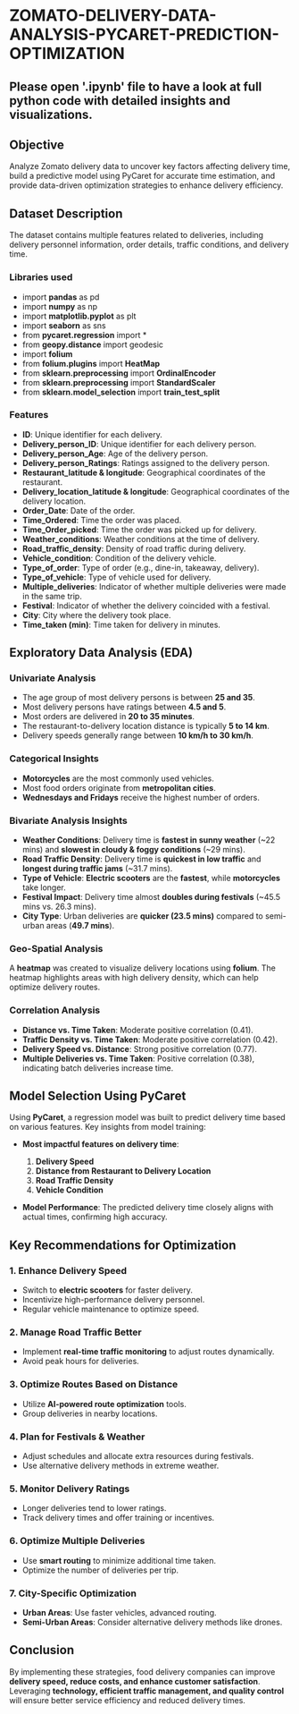 # **ZOMATO-DELIVERY-DATA-ANALYSIS-PYCARET-PREDICTION-OPTIMIZATION**

## Please open '.ipynb' file to have a look at full python code with detailed insights and visualizations.

## Objective
Analyze Zomato delivery data to uncover key factors affecting delivery time, build a predictive model using PyCaret for accurate time estimation, and provide data-driven optimization strategies to enhance delivery efficiency.

## Dataset Description
The dataset contains multiple features related to deliveries, including delivery personnel information, order details, traffic conditions, and delivery time.

### Libraries used
- import **pandas** as pd
- import **numpy** as np
- import **matplotlib.pyplot** as plt
- import **seaborn** as sns
- from **pycaret.regression** import *
- from **geopy.distance** import geodesic
- import **folium**
- from **folium.plugins** import **HeatMap**
- from **sklearn.preprocessing** import **OrdinalEncoder**
- from **sklearn.preprocessing** import **StandardScaler**
- from **sklearn.model_selection** import **train_test_split**

### Features
- **ID**: Unique identifier for each delivery.
- **Delivery_person_ID**: Unique identifier for each delivery person.
- **Delivery_person_Age**: Age of the delivery person.
- **Delivery_person_Ratings**: Ratings assigned to the delivery person.
- **Restaurant_latitude & longitude**: Geographical coordinates of the restaurant.
- **Delivery_location_latitude & longitude**: Geographical coordinates of the delivery location.
- **Order_Date**: Date of the order.
- **Time_Ordered**: Time the order was placed.
- **Time_Order_picked**: Time the order was picked up for delivery.
- **Weather_conditions**: Weather conditions at the time of delivery.
- **Road_traffic_density**: Density of road traffic during delivery.
- **Vehicle_condition**: Condition of the delivery vehicle.
- **Type_of_order**: Type of order (e.g., dine-in, takeaway, delivery).
- **Type_of_vehicle**: Type of vehicle used for delivery.
- **Multiple_deliveries**: Indicator of whether multiple deliveries were made in the same trip.
- **Festival**: Indicator of whether the delivery coincided with a festival.
- **City**: City where the delivery took place.
- **Time_taken (min)**: Time taken for delivery in minutes.

## Exploratory Data Analysis (EDA)

### Univariate Analysis
- The age group of most delivery persons is between **25 and 35**.
- Most delivery persons have ratings between **4.5 and 5**.
- Most orders are delivered in **20 to 35 minutes**.
- The restaurant-to-delivery location distance is typically **5 to 14 km**.
- Delivery speeds generally range between **10 km/h to 30 km/h**.

### Categorical Insights
- **Motorcycles** are the most commonly used vehicles.
- Most food orders originate from **metropolitan cities**.
- **Wednesdays and Fridays** receive the highest number of orders.

### Bivariate Analysis Insights
- **Weather Conditions**: Delivery time is **fastest in sunny weather** (~22 mins) and **slowest in cloudy & foggy conditions** (~29 mins).
- **Road Traffic Density**: Delivery time is **quickest in low traffic** and **longest during traffic jams** (~31.7 mins).
- **Type of Vehicle**: **Electric scooters** are the **fastest**, while **motorcycles** take longer.
- **Festival Impact**: Delivery time almost **doubles during festivals** (~45.5 mins vs. 26.3 mins).
- **City Type**: Urban deliveries are **quicker (23.5 mins)** compared to semi-urban areas (**49.7 mins**).

### Geo-Spatial Analysis
A **heatmap** was created to visualize delivery locations using **folium**. The heatmap highlights areas with high delivery density, which can help optimize delivery routes.

### Correlation Analysis
- **Distance vs. Time Taken**: Moderate positive correlation (0.41).
- **Traffic Density vs. Time Taken**: Moderate positive correlation (0.42).
- **Delivery Speed vs. Distance**: Strong positive correlation (0.77).
- **Multiple Deliveries vs. Time Taken**: Positive correlation (0.38), indicating batch deliveries increase time.

## Model Selection Using PyCaret
Using **PyCaret**, a regression model was built to predict delivery time based on various features. Key insights from model training:

- **Most impactful features on delivery time**:
  1. **Delivery Speed**
  2. **Distance from Restaurant to Delivery Location**
  3. **Road Traffic Density**
  4. **Vehicle Condition**

- **Model Performance**: The predicted delivery time closely aligns with actual times, confirming high accuracy.

## Key Recommendations for Optimization

### 1. **Enhance Delivery Speed**
- Switch to **electric scooters** for faster delivery.
- Incentivize high-performance delivery personnel.
- Regular vehicle maintenance to optimize speed.

### 2. **Manage Road Traffic Better**
- Implement **real-time traffic monitoring** to adjust routes dynamically.
- Avoid peak hours for deliveries.

### 3. **Optimize Routes Based on Distance**
- Utilize **AI-powered route optimization** tools.
- Group deliveries in nearby locations.

### 4. **Plan for Festivals & Weather**
- Adjust schedules and allocate extra resources during festivals.
- Use alternative delivery methods in extreme weather.

### 5. **Monitor Delivery Ratings**
- Longer deliveries tend to lower ratings.
- Track delivery times and offer training or incentives.

### 6. **Optimize Multiple Deliveries**
- Use **smart routing** to minimize additional time taken.
- Optimize the number of deliveries per trip.

### 7. **City-Specific Optimization**
- **Urban Areas**: Use faster vehicles, advanced routing.
- **Semi-Urban Areas**: Consider alternative delivery methods like drones.

## Conclusion
By implementing these strategies, food delivery companies can improve **delivery speed, reduce costs, and enhance customer satisfaction**. Leveraging **technology, efficient traffic management, and quality control** will ensure better service efficiency and reduced delivery times.

